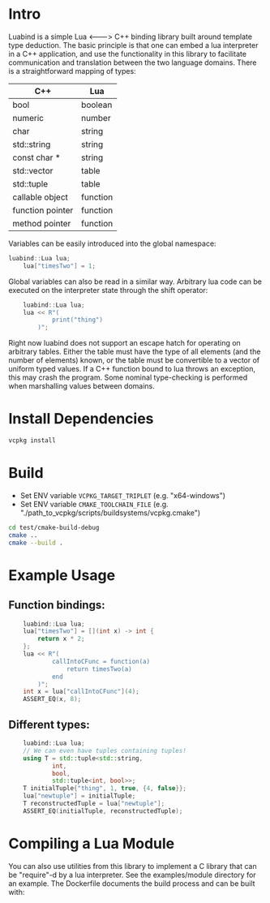 # Intro
Luabind is a simple Lua <---> C++ binding library built around template type deduction.
The basic principle is that one can embed a lua interpreter in a C++ application,
and use the functionality in this library to facilitate communication and translation
between the two language domains. There is a straightforward mapping of types:

| C++              | Lua      |
|------------------|----------|
| bool             | boolean  |
| numeric          | number   |
| char             | string   |
| std::string      | string   |
| const char *     | string   |
| std::vector      | table    |
| std::tuple       | table    |
| callable object  | function |
| function pointer | function |
| method pointer   | function |

Variables can be easily introduced into the global namespace:
```C++
luabind::Lua lua;
    lua["timesTwo"] = 1;
```
 
Global variables can also be read in a similar way.
Arbitrary lua code can be executed on the interpreter state through the shift operator:
```C++
    luabind::Lua lua;
    lua << R"(
            print("thing")
        )";
```

Right now luabind does not support an escape hatch for operating on arbitrary tables.
Either the table must have the type of all elements (and the number of elements) known,
or the table must be convertible to a vector of uniform typed values.
If a C++ function bound to lua throws an exception, this may crash the program.
Some nominal type-checking is performed when marshalling values between domains.


# Install Dependencies
```bash
vcpkg install
```

# Build
- Set ENV variable `VCPKG_TARGET_TRIPLET` (e.g. "x64-windows")
- Set ENV variable `CMAKE_TOOLCHAIN_FILE` (e.g. "./path_to_vcpkg/scripts/buildsystems/vcpkg.cmake")
```bash
cd test/cmake-build-debug
cmake ..
cmake --build .
```

# Example Usage
## Function bindings:
```C++
    luabind::Lua lua;
    lua["timesTwo"] = [](int x) -> int {
        return x * 2;
    };
    lua << R"(
            callIntoCFunc = function(a)
                return timesTwo(a)
            end
        )";
    int x = lua["callIntoCFunc"](4);
    ASSERT_EQ(x, 8);
```
## Different types:
```C++
    luabind::Lua lua;
    // We can even have tuples containing tuples!
    using T = std::tuple<std::string,
            int,
            bool,
            std::tuple<int, bool>>;
    T initialTuple{"thing", 1, true, {4, false}};
    lua["newtuple"] = initialTuple;
    T reconstructedTuple = lua["newtuple"];
    ASSERT_EQ(initialTuple, reconstructedTuple);
```

# Compiling a Lua Module

You can also use utilities from this library to implement a C library that can be "require"-d by a lua interpreter. See the examples/module directory for an example. The Dockerfile documents the build process and can be built with:
```docker build -f examples/module/Dockerfile -t luabind_module .
```
